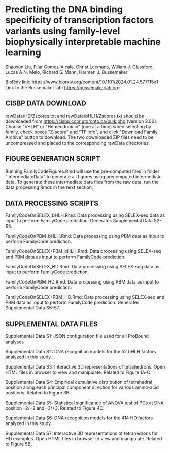 # Predicting the DNA binding specificity of transcription factors variants using family-level biophysically interpretable machine learning
Shaoxun Liu, Pilar Gomez-Alcala, Christ Leemans, William J. Glassford, Lucas A.N. Melo, Richard S. Mann, Harmen J. Bussemaker

BioRxiv link: https://www.biorxiv.org/content/10.1101/2024.01.24.577115v1
Link to the Bussemaker lab: https://bussemakerlab.org

## CISBP DATA DOWNLOAD

rawData/HD/Zscores.txt and rawData/bHLH/Zscores.txt should be downloaded from https://cisbp.ccbr.utoronto.ca/bulk.php (version 3.00). Choose "bHLH" or "Homeodomain" (one at a time) when selecting by family, check boxes "Z-score" and "TF info", and click "Download Family Archive" button to download. The two downloaded ZIP files need to be uncompressed and placed to the corresponding rawData directories.

## FIGURE GENERATION SCRIPT

Running FamilyCodeFigures.Rmd will use the pre-computed files in folder "intermediateData" to generate all figures using precomputed intermediate data. To generate these intermediate data files from the raw data, run the data processing Rmds in the next section.

## DATA PROCESSING SCRIPTS

FamilyCodeOnSELEX_bHLH.Rmd: Data processing using SELEX-seq data as input to perform FamilyCode prediction. Generates Supplemental Data S2-S5.

FamilyCodeOnPBM_bHLH.Rmd: Data processing using PBM data as input to perform FamilyCode prediction.

FamilyCodeOnSELEX+PBM_bHLH.Rmd: Data processing using SELEX-seq and PBM data as input to perform FamilyCode prediction.

FamilyCodeOnSELEX_HD.Rmd: Data processing using SELEX-seq data as input to perform FamilyCode prediction. 

FamilyCodeOnPBM_HD.Rmd: Data processing using PBM data as input to perform FamilyCode prediction.

FamilyCodeOnSELEX+PBM_HD.Rmd: Data processing using SELEX-seq and PBM data as input to perform FamilyCode prediction. Generates Supplemental Data S6-S7.

## SUPPLEMENTAL DATA FILES

Supplemental Data S1: JSON configuration file used for all ProBound analyses

Supplemental Data S2: DNA recognition models for the 52 bHLH factors analyzed in this study.

Supplemental Data S3: Interactive 3D representations of tetrahedrons. Open HTML files in browser to view and manipulate. Related to Figure 1A-C.

Supplemental Data S4: Empirical cumulative distribution of tetrahedral position along each principal component direction for various amino-acid positions. Related to Figure 3B.

Supplemental Data S5: Statistical significance of ANOVA test of PCs at DNA position –2/+2 and –3/+3. Related to Figure 4C.

Supplemental Data S6: DNA recognition models for the 414 HD factors analyzed in this study.

Supplemental Data S7: Interactive 3D representations of tetrahedrons for HD examples. Open HTML files in browser to view and manipulate. Related to Figure 5B.






